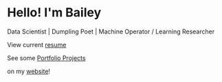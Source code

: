# Hello! I'm Bailey

Data Scientist | Dumpling Poet | Machine Operator / Learning Researcher

<!-- RECRUITERS CLICK [HERE](data/Bailey_Resume_2025.pdf) 
have fun with it; make it say this when moused over?????????-->

View current [resume](data/Bailey_Resume_2025.pdf)
<!-- View my current Data Scientist [resume](path/to/your/resume.pdf)

and others??
 -->

<!-- Read some [poetry](data/Trauma_Dumpling.pdf)? 
if trauma dumpling loses-->

See some [Portfolio Projects](https://b-ai-ley.github.io/)
<!-- and [College Project Demos](https://b-ai-ley.github.io/portfolio/demos)  -->
on my [website](https://b-ai-ley.github.io/)!
